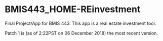 # BMIS443_HOME-REinvestment
Final Project/App for BMIS 443. This app is a real estate investment tool.


Patch 1 is (as of 2:22PST on 06 December 2018) the most recent version. 
